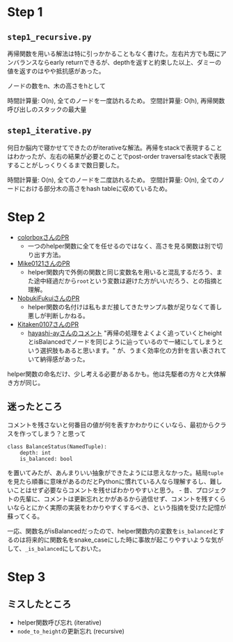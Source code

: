# Step 1

## `step1_recursive.py`

再帰関数を用いる解法は特に引っかかることもなく書けた。左右片方でも既にアンバランスならearly returnできるが、depthを返すと約束した以上、ダミーの値を返すのはやや抵抗感があった。

ノードの数をn、木の高さをhとして

時間計算量: O(n), 全てのノードを一度訪れるため。
空間計算量: O(h), 再帰関数呼び出しのスタックの最大量

## `step1_iterative.py`

何日か脳内で寝かせてできたのがiterativeな解法。再帰をstackで表現することはわかったが、左右の結果が必要とのことでpost-order traversalをstackで表現することがしっくりくるまで数日要した。

時間計算量: O(n), 全てのノードを二度訪れるため。
空間計算量: O(n), 全てのノードにおける部分木の高さをhash tableに収めているため。

# Step 2

- [colorboxさんのPR](https://github.com/colorbox/leetcode/pull/12)
    - 一つのhelper関数に全てを任せるのではなく、高さを見る関数は別で切り出す方法。
- [Mike0121さんのPR](https://github.com/Mike0121/LeetCode/pull/4)
    - helper関数内で外側の関数と同じ変数名を用いると混乱するだろう、また途中経過だから`root`という変数は避けた方がいいだろう、との指摘と理解。
- [NobukiFukuiさんのPR](https://github.com/NobukiFukui/Grind75-ProgrammingTraining/pull/19)
    - helper関数の名付けは私もまだ接してきたサンプル数が足りなくて善し悪しが判断しかねる。
- [Kitaken0107さんのPR](https://github.com/Kitaken0107/GrindEasy/pull/16)
    - [hayashi-ayさんのコメント](https://github.com/Kitaken0107/GrindEasy/pull/16#pullrequestreview-1984849457) "再帰の処理をよくよく追っていくとheightとisBalancedでノードを同じように辿っているので一緒にしてしまうという選択肢もあると思います。" が、うまく効率化の方針を言い表されていて納得感があった。

helper関数の命名だけ、少し考える必要があるかも。他は先駆者の方々と大体解き方が同じ。

## 迷ったところ

コメントを残さないと何番目の値が何を表すかわかりにくいなら、最初からクラスを作ってしまう？と思って

```
class BalanceStatus(NamedTuple):
    depth: int
    is_balanced: bool
```

を置いてみたが、あんまりいい抽象ができたようには思えなかった。結局`tuple`を見たら順番に意味があるのだとPythonに慣れている人なら理解するし、難しいことはせず必要ならコメントを残せばわかりやすいと思う。
	- 昔、プロジェクトの先輩に、コメントは更新忘れとかがあるから過信せず、コメントを残すくらいならとにかく実際の実装をわかりやすくするべき、という指摘を受けた記憶が蘇ってくる。

一応、関数名がisBalancedだったので、helper関数内の変数を`is_balanced`とするのは将来的に関数名をsnake\_caseにした時に事故が起こりやすいような気がして、`_is_balanced`にしておいた。

# Step 3

## ミスしたところ

- helper関数呼び忘れ (iterative)
- `node_to_height`の更新忘れ (recursive)
